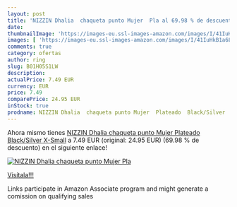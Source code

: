 ```yaml
---
layout: post
title: 'NIZZIN Dhalia  chaqueta punto Mujer  Pla al 69.98 % de descuento'
date: 
thumbnailImage: 'https://images-eu.ssl-images-amazon.com/images/I/41IuHkB1a6L._SL200_.jpg'
images: [ 'https://images-eu.ssl-images-amazon.com/images/I/41IuHkB1a6L._SL200_.jpg' ]
comments: true
category: ofertas
author: ring
slug: B01H05S1LW
description:
actualPrice: 7.49 EUR
currency: EUR
price: 7.49
comparePrice: 24.95 EUR
inStock: true
prodname: NIZZIN Dhalia  chaqueta punto Mujer  Plateado  Black/Silver   X-Small
---
```


Ahora mismo tienes [NIZZIN Dhalia  chaqueta punto Mujer  Plateado  Black/Silver   X-Small](https://www.amazon.es/dp/B01H05S1LW/?tag=tolees-21) a 7.49 EUR (original: 24.95 EUR) (69.98 %  de descuento) en el siguiente enlace!

[![NIZZIN Dhalia  chaqueta punto Mujer  Pla](https://images-eu.ssl-images-amazon.com/images/I/41IuHkB1a6L._SL200_.jpg)](https://www.amazon.es/dp/B01H05S1LW/?tag=tolees-21)

[Visítala!!!](https://www.amazon.es/dp/B01H05S1LW/?tag=tolees-21)

Links participate in Amazon Associate program and might generate a comission on qualifying sales
